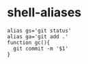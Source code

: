 # shell-aliases

```
alias gs='git status'
alias ga='git add .'
function gc(){
  git commit -m '$1'
}
```